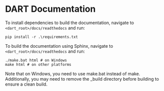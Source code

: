 # DART Documentation

To install dependencies to build the documentation, navigate to `<dart_root>/docs/readthedocs` and run:

```
pip install -r .\requirements.txt
```

To build the documentation using Sphinx, navigate to `<dart_root>/docs/readthedocs` and run:

```
./make.bat html # on Windows
make html # on other platforms
```

Note that on Windows, you need to use make.bat instead of make. Additionally, you may need to remove the _build directory before building to ensure a clean build.
